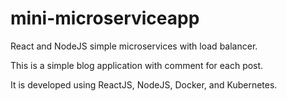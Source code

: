 # mini-microserviceapp

React and NodeJS simple microservices with load balancer.

This is a simple blog application with comment for each post.

It is developed using ReactJS, NodeJS, Docker, and Kubernetes.



